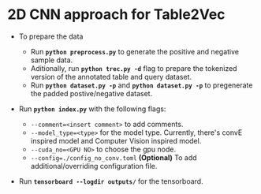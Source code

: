 # 2D CNN approach for Table2Vec

-   To prepare the data

    -   Run **`python preprocess.py`** to generate the positive and negative sample data.
    -   Aditionally, run **`python trec.py -d`** flag to prepare the tokenized version of the annotated table and query dataset.
    -   Run **`python dataset.py -p`** and **`python dataset.py -p`** to pregenerate the padded postive/negative dataset.

-   Run **`python index.py`** with the following flags:

    -   `--comment=<insert comment>` to add comments.
    -   `--model_type=<type>` for the model type. Currently, there's convE inspired model and Computer Vision inspired model.
    -   `--cuda_no=<GPU NO>` to choose the gpu node.
    -   `--config=./config_no_conv.toml` **(Optional)** To add additional/overriding configuration file.

-   Run **`tensorboard --logdir outputs/`** for the tensorboard.
